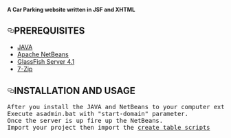 
<p style="font-size:90%;"><b>A Car Parking website written in JSF and XHTML</b></p>

<h2><a id="2018" class="anchor" aria-hidden="true"><svg class="octicon octicon-link" viewBox="0 0 16 16" version="1.1" width="16" height="16" aria-hidden="true"><path fill-rule="evenodd" d="M4 9h1v1H4c-1.5 0-3-1.69-3-3.5S2.55 3 4 3h4c1.45 0 3 1.69 3 3.5 0 1.41-.91 2.72-2 3.25V8.59c.58-.45 1-1.27 1-2.09C10 5.22 8.98 4 8 4H4c-.98 0-2 1.22-2 2.5S3 9 4 9zm9-3h-1v1h1c1 0 2 1.22 2 2.5S13.98 12 13 12H9c-.98 0-2-1.22-2-2.5 0-.83.42-1.64 1-2.09V6.25c-1.09.53-2 1.84-2 3.25C6 11.31 7.55 13 9 13h4c1.45 0 3-1.69 3-3.5S14.5 6 13 6z"></path></svg></a>PREREQUISITES </h2>
<ul>
  <li><a href="https://www.oracle.com/technetwork/java/javase/downloads/index.html">JAVA</a></li>
  <li><a href="https://github.com/apache/netbeans">Apache NetBeans</a></li>
  <li><a href="https://github.com/javaee/glassfish">GlassFish Server 4.1</a></li>
  <li><a href="https://www.7-zip.org/">7-Zip</a></li>
</ul>
<h2><a id="2018" class="anchor" aria-hidden="true"><svg class="octicon octicon-link" viewBox="0 0 16 16" version="1.1" width="16" height="16" aria-hidden="true"><path fill-rule="evenodd" d="M4 9h1v1H4c-1.5 0-3-1.69-3-3.5S2.55 3 4 3h4c1.45 0 3 1.69 3 3.5 0 1.41-.91 2.72-2 3.25V8.59c.58-.45 1-1.27 1-2.09C10 5.22 8.98 4 8 4H4c-.98 0-2 1.22-2 2.5S3 9 4 9zm9-3h-1v1h1c1 0 2 1.22 2 2.5S13.98 12 13 12H9c-.98 0-2-1.22-2-2.5 0-.83.42-1.64 1-2.09V6.25c-1.09.53-2 1.84-2 3.25C6 11.31 7.55 13 9 13h4c1.45 0 3-1.69 3-3.5S14.5 6 13 6z"></path></svg></a>INSTALLATION AND USAGE </h2>
<pre>
After you install the JAVA and NetBeans to your computer extract the archive of GlassFish Server by using 7-Zip.
Execute asadmin.bat with "start-domain" parameter.
Once the server is up fire up the NetBeans.
Import your project then import the <a href="https://github.com/berkeakil/BEYPARK/blob/master/table-scripts">create table scripts</a>
</pre>
